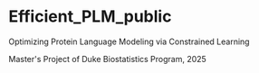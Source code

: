 # Efficient_PLM_public
Optimizing Protein Language Modeling via Constrained Learning

Master's Project of Duke Biostatistics Program, 2025

